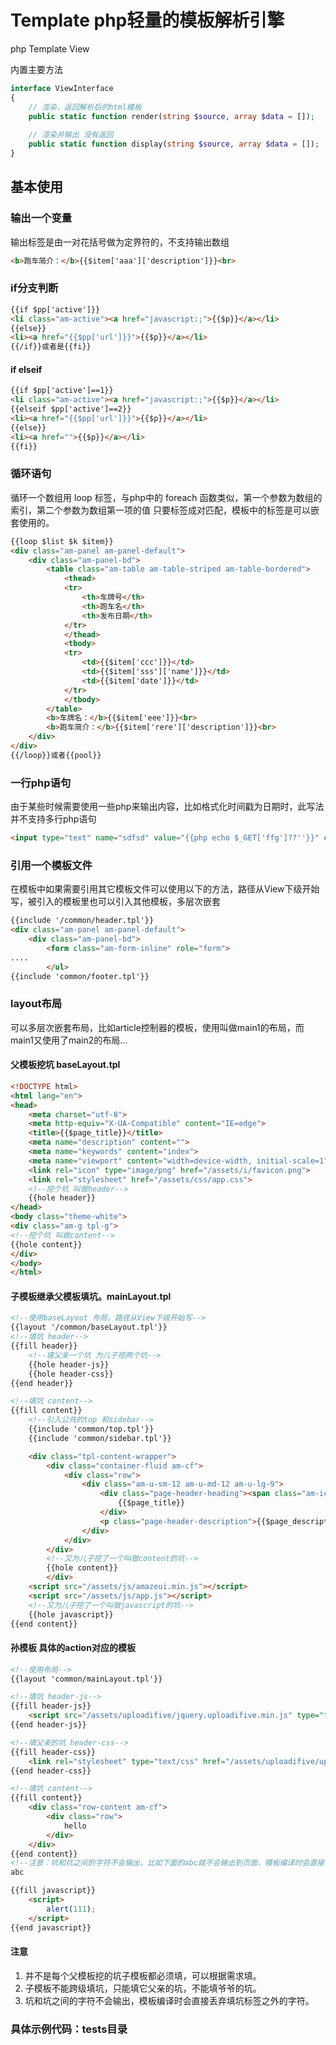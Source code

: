 # Template php轻量的模板解析引擎
php Template View

内置主要方法
```php
interface ViewInterface
{   
    // 渲染，返回解析后的html模板
    public static function render(string $source, array $data = []);
    
    // 渲染并输出 没有返回
    public static function display(string $source, array $data = []);
}
```
## 基本使用

### 输出一个变量
输出标签是由一对花括号做为定界符的，不支持输出数组
```html
<b>跑车简介：</b>{{$item['aaa']['description']}}<br>
```

### if分支判断
```html
{{if $pp['active']}}
<li class="am-active"><a href="javascript:;">{{$p}}</a></li>
{{else}}
<li><a href="{{$pp['url']}}">{{$p}}</a></li>
{{/if}}或者是{{fi}}
```

#### if elseif 
```html
{{if $pp['active']==1}}
<li class="am-active"><a href="javascript:;">{{$p}}</a></li>
{{elseif $pp['active']==2}}
<li><a href="{{$pp['url']}}">{{$p}}</a></li>
{{else}}
<li><a href="">{{$p}}</a></li>
{{fi}}
```

### 循环语句
循环一个数组用 loop 标签，与php中的 foreach 函数类似，第一个参数为数组的索引，第二个参数为数组第一项的值
只要标签成对匹配，模板中的标签是可以嵌套使用的。
```html
{{loop $list $k $item}}
<div class="am-panel am-panel-default">
    <div class="am-panel-bd">
        <table class="am-table am-table-striped am-table-bordered">
            <thead>
            <tr>
                <th>车牌号</th>
                <th>跑车名</th>
                <th>发布日期</th>
            </tr>
            </thead>
            <tbody>
            <tr>
                <td>{{$item['ccc']}}</td>
                <td>{{$item['sss']['name']}}</td>
                <td>{{$item['date']}}</td>
            </tr>
            </tbody>
        </table>
        <b>车牌名：</b>{{$item['eee']}}<br>
        <b>跑车简介：</b>{{$item['rere']['description']}}<br>
    </div>
</div>
{{/loop}}或者{{pool}}
```

### 一行php语句
由于某些时候需要使用一些php来输出内容，比如格式化时间戳为日期时，此写法并不支持多行php语句
```html
<input type="text" name="sdfsd" value="{{php echo $_GET['ffg']??''}}" class="am-form-field" placeholder="车牌号">
```

### 引用一个模板文件
在模板中如果需要引用其它模板文件可以使用以下的方法，路径从View下级开始写，被引入的模板里也可以引入其他模板，多层次嵌套
```html
{{include '/common/header.tpl'}} 
<div class="am-panel am-panel-default">
    <div class="am-panel-bd">
        <form class="am-form-inline" role="form">
....
        </ul>
{{include 'common/footer.tpl'}}
```

### layout布局
可以多层次嵌套布局，比如article控制器的模板，使用叫做main1的布局，而main1又使用了main2的布局...
#### 父模板挖坑 baseLayout.tpl
```html
<!DOCTYPE html>
<html lang="en">
<head>
    <meta charset="utf-8">
    <meta http-equiv="X-UA-Compatible" content="IE=edge">
    <title>{{$page_title}}</title>
    <meta name="description" content="">
    <meta name="keywords" content="index">
    <meta name="viewport" content="width=device-width, initial-scale=1">
    <link rel="icon" type="image/png" href="/assets/i/favicon.png">
    <link rel="stylesheet" href="/assets/css/app.css">
    <!--挖个坑 叫做header-->
    {{hole header}}
</head>
<body class="theme-white">
<div class="am-g tpl-g">
<!--挖个坑 叫做content-->
{{hole content}}
</div>
</body>
</html>
```
#### 子模板继承父模板填坑。mainLayout.tpl
```html 
<!--使用baseLayout 布局，路径从View下级开始写-->
{{layout '/common/baseLayout.tpl'}}
<!--填坑 header-->
{{fill header}}
    <!--填父亲一个坑 为儿子挖两个坑-->
    {{hole header-js}}
    {{hole header-css}}
{{end header}}

<!--填坑 content-->
{{fill content}}
    <!--引入公共的top 和sidebar-->
    {{include 'common/top.tpl'}}
    {{include 'common/sidebar.tpl'}}

    <div class="tpl-content-wrapper">
        <div class="container-fluid am-cf">
            <div class="row">
                <div class="am-u-sm-12 am-u-md-12 am-u-lg-9">
                    <div class="page-header-heading"><span class="am-icon-home page-header-heading-icon"></span>
                        {{$page_title}}
                    </div>
                    <p class="page-header-description">{{$page_description}}</p>
                </div>
            </div>
        </div>
        <!--又为儿子挖了一个叫做content的坑-->
        {{hole content}}
        </div>
    <script src="/assets/js/amazeui.min.js"></script>
    <script src="/assets/js/app.js"></script>
    <!--又为儿子挖了一个叫做javascript的坑-->
    {{hole javascript}}
{{end content}}
```
#### 孙模板  具体的action对应的模板
```html
<!--使用布局-->
{{layout 'common/mainLayout.tpl'}}

<!--填坑 header-js-->
{{fill header-js}}
    <script src="/assets/uploadifive/jquery.uploadifive.min.js" type="text/javascript"></script>
{{end header-js}}

<!--填父亲的坑 header-css-->
{{fill header-css}}
    <link rel="stylesheet" type="text/css" href="/assets/uploadifive/uploadifive.css">
{{end header-css}}

<!--填坑 content-->
{{fill content}}
    <div class="row-content am-cf">
        <div class="row">
            hello
        </div>
    </div>
{{end content}}
<!--注意：坑和坑之间的字符不会输出，比如下面的abc就不会输出到页面，模板编译时会直接丢弃填坑标签之外的字符-->
abc

{{fill javascript}}
    <script>
        alert(111);
    </script>
{{end javascript}}
```

#### 注意
1. 并不是每个父模板挖的坑子模板都必须填，可以根据需求填。
2. 子模板不能跨级填坑，只能填它父亲的坑，不能填爷爷的坑。
3. 坑和坑之间的字符不会输出，模板编译时会直接丢弃填坑标签之外的字符。

### 具体示例代码：tests目录
